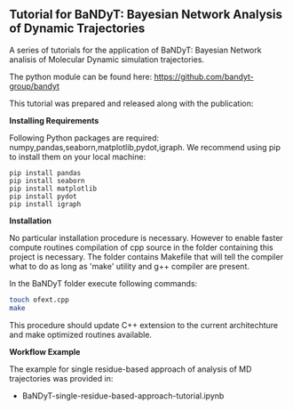 ## Tutorial for BaNDyT: Bayesian Network Analysis of Dynamic Trajectories

A series of tutorials for the application of BaNDyT: Bayesian Network analisis of Molecular Dynamic simulation trajectories. 

The python module can be found here: https://github.com/bandyt-group/bandyt

This tutorial was prepared and released along with the publication: <insert link to publication here>

**Installing Requirements**

Following Python packages are required: numpy,pandas,seaborn,matplotlib,pydot,igraph.
We recommend using pip to install them on your local machine:

```pip install numpy
pip install pandas
pip install seaborn
pip install matplotlib
pip install pydot
pip install igraph
```

**Installation**

No particular installation procedure is necessary. However to enable faster compute routines compilation of cpp source in the folder containing this project
is necessary. The folder contains Makefile that will tell the compiler what to do as long as 'make' utility and g++ compiler are present.

In the BaNDyT folder execute following commands:

```bash
touch ofext.cpp
make
```
This procedure should update C++ extension to the current architechture and make
optimized routines available.

**Workflow Example**

The example for single residue-based approach of analysis of MD trajectories was provided in:

* BaNDyT-single-residue-based-approach-tutorial.ipynb
